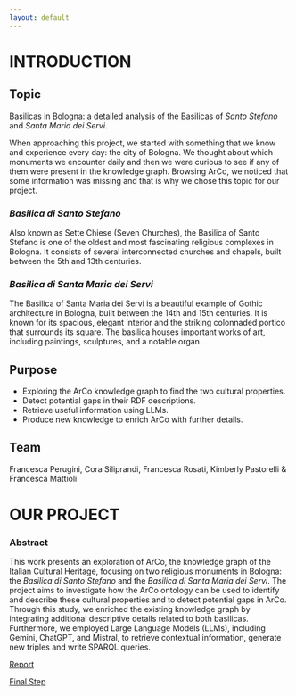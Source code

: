 ```yaml
---
layout: default
---
```


# INTRODUCTION


## Topic

Basilicas in Bologna: a detailed analysis of the Basilicas of _Santo Stefano_ and _Santa Maria dei Servi_.

When approaching this project, we started with something that we know and experience every day: the city of Bologna. We thought about which monuments we encounter daily and then we were curious to see if any of them were present in the knowledge graph. Browsing ArCo, we noticed that some information was missing and that is why we chose this topic for our project. 

### _Basilica di Santo Stefano_
Also known as Sette Chiese (Seven Churches), the Basilica of Santo Stefano is one of the oldest and most fascinating religious complexes in Bologna. It consists of several interconnected churches and chapels, built between the 5th and 13th centuries.

### _Basilica di Santa Maria dei Servi_
The Basilica of Santa Maria dei Servi is a beautiful example of Gothic architecture in Bologna, built between the 14th and 15th centuries. It is known for its spacious, elegant interior and the striking colonnaded portico that surrounds its square. The basilica houses important works of art, including paintings, sculptures, and a notable organ. 

## Purpose

* Exploring the ArCo knowledge graph to find the two cultural properties.
* Detect potential gaps in their RDF descriptions.
* Retrieve useful information using LLMs.
* Produce new knowledge to enrich ArCo with further details.

## Team

Francesca Perugini, Cora Siliprandi, Francesca Rosati, Kimberly Pastorelli & Francesca Mattioli

# **OUR PROJECT**

### Abstract
This work presents an exploration of ArCo, the knowledge graph of the Italian Cultural Heritage, focusing on two religious monuments in Bologna: the _Basilica di Santo Stefano_ and the _Basilica di Santa Maria dei Servi_. The project aims to investigate how the ArCo ontology can be used to identify and describe these cultural properties and to detect potential gaps in ArCo.
Through this study, we enriched the existing knowledge graph by integrating additional descriptive details related to both basilicas. Furthermore, we employed Large Language Models (LLMs), including Gemini, ChatGPT, and Mistral, to retrieve contextual information, generate new triples and write SPARQL queries.

[Report](./report.md)

[Final Step](./finalstep.md)
